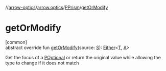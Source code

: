 //[arrow-optics](../../../index.md)/[arrow.optics](../index.md)/[PPrism](index.md)/[getOrModify](get-or-modify.md)

# getOrModify

[common]\
abstract override fun [getOrModify](get-or-modify.md)(source: [S](index.md)): [Either](../../../../arrow-core/arrow-core/arrow.core/-either/index.md)&lt;[T](index.md), [A](index.md)&gt;

Get the focus of a [POptional](../-p-optional/index.md) or return the original value while allowing the type to change if it does not match
